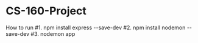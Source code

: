 # CS-160-Project

How to run
#1. npm install express --save-dev
#2. npm install nodemon --save-dev
#3. nodemon app
